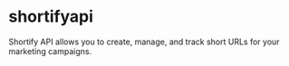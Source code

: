 # shortifyapi
Shortify API allows you to create, manage, and track short URLs for your marketing campaigns.
